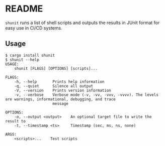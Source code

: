 # README

`shunit` runs a list of shell scripts and outputs the results in JUnit format for easy use in CI/CD systems.

## Usage

```
$ cargo install shunit
$ shunit --help
USAGE:
    shunit [FLAGS] [OPTIONS] [scripts]...

FLAGS:
    -h, --help       Prints help information
    -q, --quiet      Silence all output
    -V, --version    Prints version information
    -v, --verbose    Verbose mode (-v, -vv, -vvv, -vvvv). The levels are warnings, informational, debugging, and trace
                     message

OPTIONS:
    -o, --output <output>    An optional target file to write the result to
    -t, --timestamp <ts>     Timestamp (sec, ms, ns, none)

ARGS:
    <scripts>...    Test scripts
```
